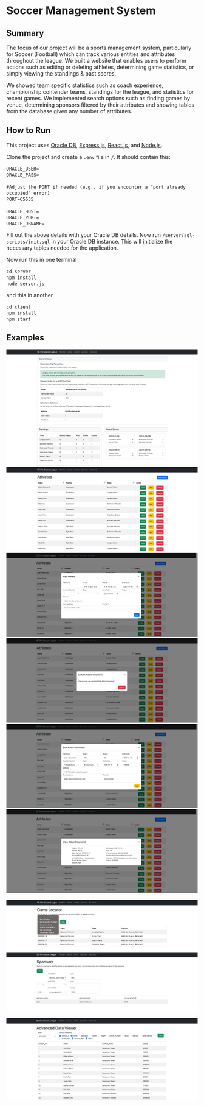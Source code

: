 # Soccer Management System

## Summary

The focus of our project will be a sports management system, particularly for Soccer (Football) which can track various entities and attributes throughout the league. We built a website that enables users to perform actions such as editing or deleting athletes, determining game statistics, or simply viewing the standings & past scores.

We showed team specific statistics such as coach experience, championship contender teams, standings for the league, and statistics for recent games. We implemented search options such as finding games by venue, determining sponsors filtered by their attributes and showing tables from the database given any number of attributes. 

## How to Run
This project uses [Oracle DB](https://www.npmjs.com/package/oracledb), [Express.js](https://www.npmjs.com/package/express), [React.js](https://www.npmjs.com/package/react), and [Node.js](https://nodejs.org/en).


Clone the project and create a ``.env`` file in ``/``. It should contain this:

```
ORACLE_USER=
ORACLE_PASS=

#Adjust the PORT if needed (e.g., if you encounter a "port already occupied" error)
PORT=65535

ORACLE_HOST=
ORACLE_PORT=
ORACLE_DBNAME=
```

Fill out the above details with your Oracle DB details. Now run ``/server/sql-scripts/init.sql`` in your Oracle DB instance. This will initialize the necessary tables needed for the application.

Now run this in one terminal

```
cd server
npm install
node server.js
```
and this in another
```
cd client
npm install
npm start
```

## Examples
![Home](examples/home.png)
![Athletes](examples/athletes.png)
![Athletes Add](examples/athletes-add.png)
![Athletes Delete](examples/athletes-delete.png)
![Athletes Edit](examples/athletes-edit.png)
![Athletes View](examples/athletes-view.png)

![Locator](examples/locator.png)
![Sponsors](examples/sponsors.png)

![Advanced](examples/advanced.png)
